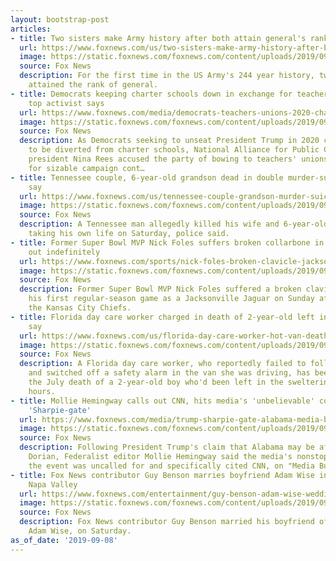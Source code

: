 ```yaml
---
layout: bootstrap-post
articles:
- title: Two sisters make Army history after both attain general's rank
  url: https://www.foxnews.com/us/two-sisters-make-army-history-after-both-attain-generals-rank
  image: https://static.foxnews.com/foxnews.com/content/uploads/2019/09/Maria-Barrett-Paula-Lodi-2.jpg
  source: Fox News
  description: For the first time in the US Army's 244 year history, two sisters have
    attained the rank of general.
- title: Democrats keeping charter schools down in exchange for teacher's union cash,
    top activist says
  url: https://www.foxnews.com/media/democrats-teachers-unions-2020-charter-schools
  image: https://static.foxnews.com/foxnews.com/content/uploads/2019/09/Funds-Cut-Protest.jpg
  source: Fox News
  description: As Democrats seeking to unseat President Trump in 2020 call for funding
    to be diverted from charter schools, National Alliance for Public Charter Schools
    president Nina Rees accused the party of bowing to teachers' unions in exchange
    for sizable campaign cont…
- title: Tennessee couple, 6-year-old grandson dead in double murder-suicide, police
    say
  url: https://www.foxnews.com/us/tennessee-couple-grandson-murder-suicide
  image: https://static.foxnews.com/foxnews.com/content/uploads/2019/09/Nashvile-PD-stock.jpg
  source: Fox News
  description: A Tennessee man allegedly killed his wife and 6-year-old grandson before
    taking his own life on Saturday, police said.
- title: Former Super Bowl MVP Nick Foles suffers broken collarbone in Jaguars debut,
    out indefinitely
  url: https://www.foxnews.com/sports/nick-foles-broken-clavicle-jacksonville-jaguars-debut
  image: https://static.foxnews.com/foxnews.com/content/uploads/2019/09/AP19251697629486.jpg
  source: Fox News
  description: Former Super Bowl MVP Nick Foles suffered a broken clavicle during
    his first regular-season game as a Jacksonville Jaguar on Sunday afternoon against
    the Kansas City Chiefs.
- title: Florida day care worker charged in death of 2-year-old left in hot van, officials
    say
  url: https://www.foxnews.com/us/florida-day-care-worker-hot-van-death-charges
  image: https://static.foxnews.com/foxnews.com/content/uploads/2019/09/Engrid-Thurson.jpg
  source: Fox News
  description: A Florida day care worker, who reportedly failed to follow protocol
    and switched off a safety alarm in the van she was driving, has been charged in
    the July death of a 2-year-old boy who'd been left in the sweltering vehicle for
    hours.
- title: Mollie Hemingway calls out CNN, hits media's 'unbelievable' coverage of Trump's
    'Sharpie-gate'
  url: https://www.foxnews.com/media/trump-sharpie-gate-alabama-media-bias
  image: https://static.foxnews.com/foxnews.com/content/uploads/2019/09/Hemingway-Trump_FOX-AP.jpg
  source: Fox News
  description: Following President Trump's claim that Alabama may be affected by Hurricane
    Dorian, Federalist editor Mollie Hemingway said the media's nonstop coverage of
    the event was uncalled for and specifically cited CNN, on "Media Buzz" Sunday.
- title: Fox News contributor Guy Benson marries boyfriend Adam Wise in California's
    Napa Valley
  url: https://www.foxnews.com/entertainment/guy-benson-adam-wise-wedding-napa-valley-california
  image: https://static.foxnews.com/foxnews.com/content/uploads/2019/09/guy-benson-adam-wise-instagram.jpg
  source: Fox News
  description: Fox News contributor Guy Benson married his boyfriend of four years,
    Adam Wise, on Saturday.
as_of_date: '2019-09-08'
---
```



